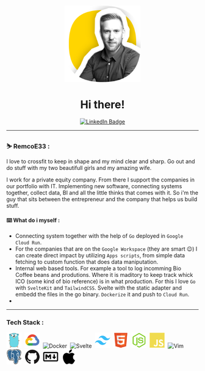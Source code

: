 <div id="badges" align="center">
  <img width="200" src="./RemcoE33.png" alt="RemcoE33">
  <h1>Hi there!</h1>
  <a href="https://www.linkedin.com/in/remco-edelenbos/">
    <img src="https://img.shields.io/badge/LinkedIn-blue?style=for-the-badge&logo=linkedin&logoColor=white" alt="LinkedIn Badge"/>
  </a>
</div>


---

### :skier: RemcoE33 :

I love to crossfit to keep in shape and my mind clear and sharp. Go out and do stuff with my two beautifull girls and my amazing wife.

I work for a private equity company. From there I support the companies in our portfolio with IT. Implementing new software, connecting systems together, collect data, BI and all the little thinks that comes with it. So i'm the guy that sits between the entrepreneur and the company that helps us build stuff.

#### :keyboard: What do i myself :

 - Connecting system together with the help of `Go` deployed in `Google Cloud Run`. 
 - For the companies that are on the `Google Workspace` (they are smart :wink:) I can create direct impact by utilizing `Apps scripts`, from simple data fetching to custom function that does data maniputation.
 - Internal web based tools. For example a tool to log incomming Bio Coffee beans and produtions. Where it is maditory to keep track whick ICO (some kind of bio reference) is in what production. For this I love `Go` with `SvelteKit` and `TailwindCSS`. Svelte with the static adapter and embedd the files in the go binary. `Dockerize` it and push to `Cloud Run`.
 - 

---

### Tech Stack :

<div>
  <img src="https://raw.githubusercontent.com/devicons/devicon/master/icons/go/go-original.svg"                   title="Go"             alt="Go"             width="40" height="40"/>&nbsp;
  <img src="https://raw.githubusercontent.com/devicons/devicon/master/icons/googlecloud/googlecloud-original.svg" title="Google Cloud"   alt="Google Cloud"   width="40" height="40"/>&nbsp;
  <img scr="https://raw.githubusercontent.com/devicons/devicon/master/icons/docker/docker-original.svg"           title="Docker"         alt="Docker"         width="40" height="40"/>&nbsp;
  <img scr="https://upload.wikimedia.org/wikipedia/commons/thumb/1/1b/Svelte_Logo.svg/1200px-Svelte_Logo.svg.png" title="Svelte"         alt="Svelte"         width="40" height="40"/>&nbsp;
  <img src="https://raw.githubusercontent.com/devicons/devicon/master/icons/tailwindcss/tailwindcss-plain.svg"    title="TailwindCSS"    alt="TailwindCSS"    width="40" height="40"/>&nbsp;
  <img src="https://raw.githubusercontent.com/devicons/devicon/master/icons/html5/html5-original.svg"             title="Html5"          alt="Html5"          width="40" height="40"/>&nbsp;
  <img src="https://raw.githubusercontent.com/devicons/devicon/master/icons/nodejs/nodejs-original.svg"           title="NodeJS"         alt="NodeJS"         width="40" height="40"/>&nbsp;
  <img src="https://raw.githubusercontent.com/devicons/devicon/master/icons/javascript/javascript-plain.svg"      title="Javascript"     alt="Javascript"     width="40" height="40"/>&nbsp;
  <img scr="https://raw.githubusercontent.com/devicons/devicon/master/icons/vim/vim-original.svg"                 title="Vim"            alt="Vim"            width="40" height="40"/>&nbsp;
  <img src="https://raw.githubusercontent.com/devicons/devicon/master/icons/postgresql/postgresql-original.svg"   title="Postgresql"     alt="Postgresql"     width="40" height="40"/>&nbsp;
  <img src="https://raw.githubusercontent.com/devicons/devicon/master/icons/github/github-original.svg"           title="Github"         alt="Github"         width="40" height="40"/>&nbsp;
  <img src="https://raw.githubusercontent.com/devicons/devicon/master/icons/markdown/markdown-original.svg"       title="Markdown"       alt="Markdown"       width="40" height="40"/>&nbsp;
  <img src="https://raw.githubusercontent.com/devicons/devicon/master/icons/apple/apple-original.svg"             title="MacOS"          alt="MacOS"          width="40" height="40"/>&nbsp;
</div>
